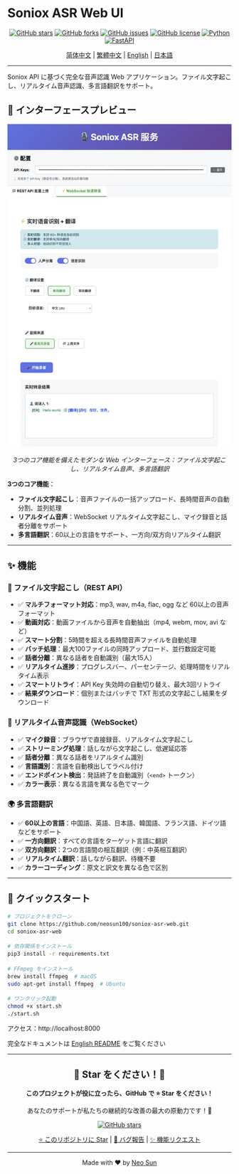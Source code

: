 # Soniox ASR Web UI

<div align="center">

[![GitHub stars](https://img.shields.io/github/stars/neosun100/soniox-asr-web?style=social)](https://github.com/neosun100/soniox-asr-web/stargazers)
[![GitHub forks](https://img.shields.io/github/forks/neosun100/soniox-asr-web?style=social)](https://github.com/neosun100/soniox-asr-web/network/members)
[![GitHub issues](https://img.shields.io/github/issues/neosun100/soniox-asr-web)](https://github.com/neosun100/soniox-asr-web/issues)
[![GitHub license](https://img.shields.io/github/license/neosun100/soniox-asr-web)](https://github.com/neosun100/soniox-asr-web/blob/main/LICENSE)
[![Python](https://img.shields.io/badge/python-3.7+-green.svg)](https://www.python.org/)
[![FastAPI](https://img.shields.io/badge/FastAPI-0.104.1-009688.svg)](https://fastapi.tiangolo.com/)

[简体中文](README.zh-CN.md) | [繁體中文](README.zh-TW.md) | [English](README.md) | [日本語](README.ja.md)

</div>

---

Soniox API に基づく完全な音声認識 Web アプリケーション。ファイル文字起こし、リアルタイム音声認識、多言語翻訳をサポート。

## 📸 インターフェースプレビュー

<div align="center">

![Soniox ASR メインインターフェース](screenshot-20251031.png)

*3つのコア機能を備えたモダンな Web インターフェース：ファイル文字起こし、リアルタイム音声、多言語翻訳*

</div>

**3つのコア機能**：
- **ファイル文字起こし**：音声ファイルの一括アップロード、長時間音声の自動分割、並列処理
- **リアルタイム音声**：WebSocket リアルタイム文字起こし、マイク録音と話者分離をサポート
- **多言語翻訳**：60以上の言語をサポート、一方向/双方向リアルタイム翻訳

---

## ✨ 機能

### 📁 ファイル文字起こし（REST API）

- ✅ **マルチフォーマット対応**：mp3, wav, m4a, flac, ogg など 60以上の音声フォーマット
- ✅ **動画対応**：動画ファイルから音声を自動抽出（mp4, webm, mov, avi など）
- ✅ **スマート分割**：5時間を超える長時間音声ファイルを自動処理
- ✅ **バッチ処理**：最大100ファイルの同時アップロード、並行数設定可能
- ✅ **話者分離**：異なる話者を自動識別（最大15人）
- ✅ **リアルタイム進捗**：プログレスバー、パーセンテージ、処理時間をリアルタイム表示
- ✅ **スマートリトライ**：API Key 失効時の自動切り替え、最大3回リトライ
- ✅ **結果ダウンロード**：個別またはバッチで TXT 形式の文字起こし結果をダウンロード

### 🎤 リアルタイム音声認識（WebSocket）

- ✅ **マイク録音**：ブラウザで直接録音、リアルタイム文字起こし
- ✅ **ストリーミング処理**：話しながら文字起こし、低遅延応答
- ✅ **話者分離**：異なる話者をリアルタイム識別
- ✅ **言語識別**：言語を自動検出してラベル付け
- ✅ **エンドポイント検出**：発話終了を自動識別（`<end>` トークン）
- ✅ **カラー表示**：異なる言語を異なる色でマーク

### 🌍 多言語翻訳

- ✅ **60以上の言語**：中国語、英語、日本語、韓国語、フランス語、ドイツ語などをサポート
- ✅ **一方向翻訳**：すべての言語をターゲット言語に翻訳
- ✅ **双方向翻訳**：2つの言語間の相互翻訳（例：中英相互翻訳）
- ✅ **リアルタイム翻訳**：話しながら翻訳、待機不要
- ✅ **カラーコーディング**：原文と訳文を異なる色で区別

---

## 🚀 クイックスタート

```bash
# プロジェクトをクローン
git clone https://github.com/neosun100/soniox-asr-web.git
cd soniox-asr-web

# 依存関係をインストール
pip3 install -r requirements.txt

# FFmpeg をインストール
brew install ffmpeg  # macOS
sudo apt-get install ffmpeg  # Ubuntu

# ワンクリック起動
chmod +x start.sh
./start.sh
```

アクセス：http://localhost:8000

完全なドキュメントは [English README](README.md) をご覧ください

---

<div align="center">

## 🌟 Star をください！🌟

**このプロジェクトが役に立ったら、GitHub で ⭐ Star をください！**

あなたのサポートが私たちの継続的な改善の最大の原動力です！🚀

[![GitHub stars](https://img.shields.io/github/stars/neosun100/soniox-asr-web?style=social)](https://github.com/neosun100/soniox-asr-web/stargazers)

[⭐ このリポジトリに Star](https://github.com/neosun100/soniox-asr-web) | [🐛 バグ報告](https://github.com/neosun100/soniox-asr-web/issues) | [✨ 機能リクエスト](https://github.com/neosun100/soniox-asr-web/issues)

---

Made with ❤️ by [Neo Sun](https://github.com/neosun100)

</div>
